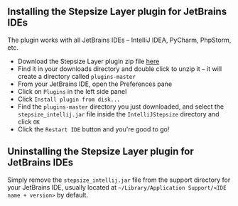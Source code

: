 ## Installing the Stepsize Layer plugin for JetBrains IDEs

The plugin works with all JetBrains IDEs – IntelliJ IDEA, PyCharm, PhpStorm, etc.

- Download the Stepsize Layer plugin zip file [here](https://github.com/Stepsize/plugins/archive/master.zip)
- Find it in your downloads directory and double click to unzip it – it will create a directory called `plugins-master`
- From your JetBrains IDE, open the Preferences pane
- Click on `Plugins` in the left side panel
- Click `Install plugin from disk...`
- Find the `plugins-master` directory you just downloaded, and select the `stepsize_intellij.jar` file inside the `IntelliJStepsize` directory and click `OK`
- Click the `Restart IDE` button and you're good to go!

## Uninstalling the Stepsize Layer plugin for JetBrains IDEs

Simply remove the `stepsize_intellij.jar` file from the support directory for your JetBrains IDE, usually located at `~/Library/Application Support/<IDE name + version>` by default.
